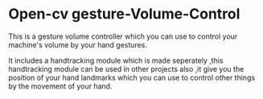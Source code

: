 #  Open-cv gesture-Volume-Control
This is a  gesture volume controller which you can use to control your machine's volume by your hand gestures.

It includes a handtracking module which is made seperately ,this handtracking module can be used in other projects also ,it give you the position of your hand landmarks which you can use to
control other things by the movement of your hand.

